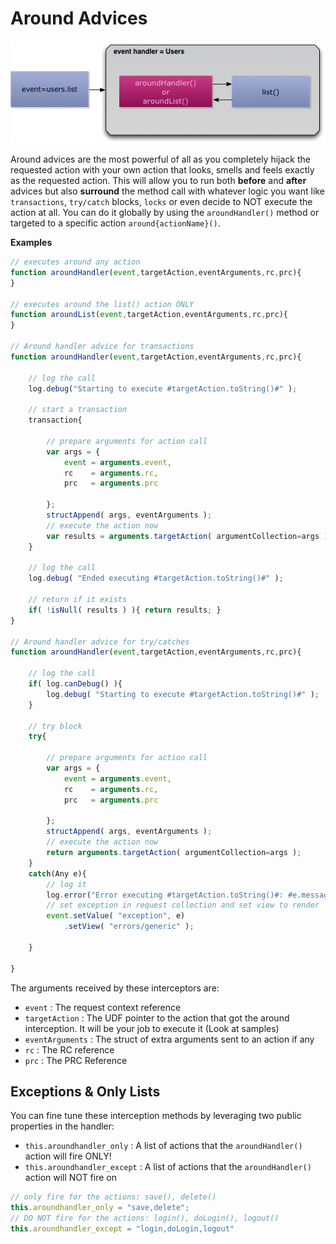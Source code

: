 # Around Advices

![](/full/images/eventhandler-around.jpg)

Around advices are the most powerful of all as you completely hijack the requested action with your own action that looks, smells and feels exactly as the requested action. This will allow you to run both **before** and **after** advices but also **surround** the method call with whatever logic you want like `transactions`, `try/catch` blocks, `locks` or even decide to NOT execute the action at all. You can do it globally by using the `aroundHandler()` method or targeted to a specific action `around{actionName}()`.

**Examples**

```javascript
// executes around any action
function aroundHandler(event,targetAction,eventArguments,rc,prc){
}

// executes around the list() action ONLY
function aroundList(event,targetAction,eventArguments,rc,prc){
}

// Around handler advice for transactions
function aroundHandler(event,targetAction,eventArguments,rc,prc){

    // log the call
    log.debug("Starting to execute #targetAction.toString()#" );

    // start a transaction
    transaction{

        // prepare arguments for action call
        var args = {
            event = arguments.event,
            rc    = arguments.rc,
            prc   = arguments.prc

        };
        structAppend( args, eventArguments );
        // execute the action now
        var results = arguments.targetAction( argumentCollection=args );
    }

    // log the call
    log.debug( "Ended executing #targetAction.toString()#" );

    // return if it exists
    if( !isNull( results ) ){ return results; }
}

// Around handler advice for try/catches
function aroundHandler(event,targetAction,eventArguments,rc,prc){

    // log the call
    if( log.canDebug() ){
        log.debug( "Starting to execute #targetAction.toString()#" );
    }

    // try block
    try{

        // prepare arguments for action call
        var args = {
            event = arguments.event,
            rc    = arguments.rc,
            prc   = arguments.prc

        };
        structAppend( args, eventArguments );
        // execute the action now
        return arguments.targetAction( argumentCollection=args );
    }
    catch(Any e){
        // log it
        log.error("Error executing #targetAction.toString()#: #e.message# #e.detail#", e);
        // set exception in request collection and set view to render
        event.setValue( "exception", e)
            .setView( "errors/generic" );

    }

}
```

The arguments received by these interceptors are:

* `event` : The request context reference
* `targetAction` : The UDF pointer to the action that got the around interception. It will be your job to execute it \(Look at samples\)
* `eventArguments` : The struct of extra arguments sent to an action if any
* `rc` : The RC reference
* `prc` : The PRC Reference

## Exceptions & Only Lists

You can fine tune these interception methods by leveraging two public properties in the handler:

* `this.aroundhandler_only` : A list of actions that the `aroundHandler()` action will fire ONLY!
* `this.aroundhandler_except` : A list of actions that the `aroundHandler()` action will NOT fire on

```javascript
// only fire for the actions: save(), delete()
this.aroundhandler_only = "save,delete";
// DO NOT fire for the actions: login(), doLogin(), logout()
this.aroundhandler_except = "login,doLogin,logout"
```

